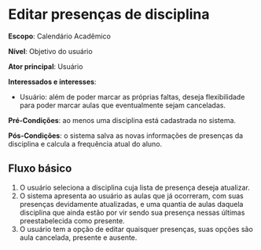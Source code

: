 # Editar presenças de disciplina

__Escopo__: Calendário Acadêmico

__Nível__: Objetivo do usuário

__Ator principal__: Usuário

__Interessados e interesses__:

* Usuário: além de poder marcar as próprias faltas, deseja flexibilidade para poder marcar aulas que eventualmente sejam canceladas.

__Pré-Condições__: ao menos uma disciplina está cadastrada no sistema.

__Pós-Condições__: o sistema salva as novas informações de presenças da disciplina e calcula a frequência atual do aluno.

## Fluxo básico

1. O usuário seleciona a disciplina cuja lista de presença deseja atualizar.
2. O sistema apresenta ao usuário as aulas que já ocorreram, com suas presenças devidamente atualizadas, e uma quantia de aulas daquela disciplina que ainda estão por vir sendo sua presença nessas últimas preestabelecida como presente.
3. O usuário tem a opção de editar quaisquer presenças, suas opções são aula cancelada, presente e ausente.

